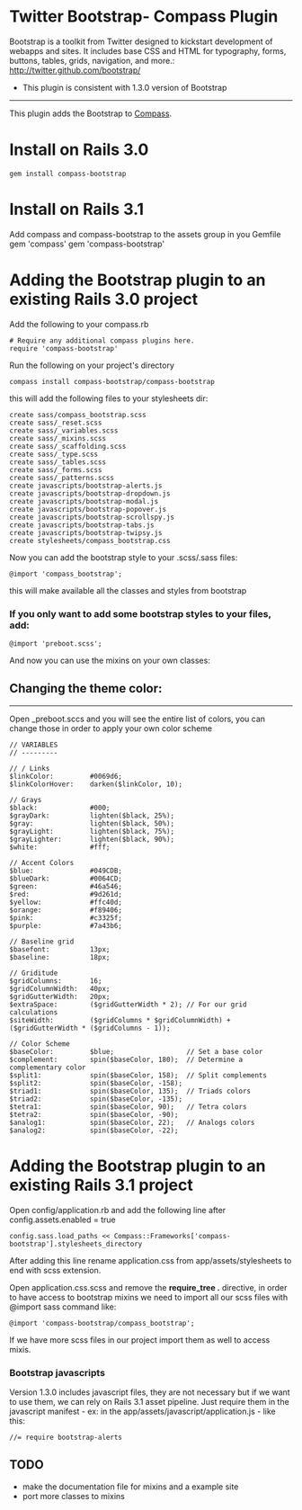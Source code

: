 Twitter Bootstrap- Compass Plugin
================================

Bootstrap is a toolkit from Twitter designed to kickstart development of webapps and sites.
It includes base CSS and HTML for typography, forms, buttons, tables, grids, navigation, and more.: <http://twitter.github.com/bootstrap/>

* This plugin is consistent with 1.3.0 version of Bootstrap  
------------------------------------------------------------

This plugin adds the Bootstrap to [Compass](http://compass-style.org/).

Install on Rails 3.0
====================

    gem install compass-bootstrap

Install on Rails 3.1
====================
Add compass and compass-bootstrap to the assets group in you Gemfile
    gem 'compass'
    gem 'compass-bootstrap'


Adding the Bootstrap plugin to an existing Rails 3.0 project 
============================================
Add the following to your compass.rb

    # Require any additional compass plugins here.
    require 'compass-bootstrap'

Run the following on your project's directory

    compass install compass-bootstrap/compass-bootstrap 
    
this will add the following files to your stylesheets dir:

    create sass/compass_bootstrap.scss 
    create sass/_reset.scss 
    create sass/_variables.scss 
    create sass/_mixins.scss 
    create sass/_scaffolding.scss 
    create sass/_type.scss 
    create sass/_tables.scss 
    create sass/_forms.scss 
    create sass/_patterns.scss 
    create javascripts/bootstrap-alerts.js 
    create javascripts/bootstrap-dropdown.js 
    create javascripts/bootstrap-modal.js 
    create javascripts/bootstrap-popover.js 
    create javascripts/bootstrap-scrollspy.js 
    create javascripts/bootstrap-tabs.js 
    create javascripts/bootstrap-twipsy.js 
    create stylesheets/compass_bootstrap.css 

Now you can add the bootstrap style to your .scss/.sass files:

    @import 'compass_bootstrap';
    
this will make available all the classes and styles from bootstrap 

### If you only want to add some bootstrap styles to your files, add:

    @import 'preboot.scss';

And now you can use the mixins on your own classes:


## Changing the theme color:
-----------------------------

Open _preboot.sccs and you will see the entire list of colors, you can change those in order to apply your own color scheme

    // VARIABLES
    // ---------

    // / Links
    $linkColor:         #0069d6;
    $linkColorHover:    darken($linkColor, 10);

    // Grays
    $black:             #000;
    $grayDark:          lighten($black, 25%);
    $gray:              lighten($black, 50%);
    $grayLight:         lighten($black, 75%);
    $grayLighter:       lighten($black, 90%);
    $white:             #fff;

    // Accent Colors
    $blue:              #049CDB;
    $blueDark:          #0064CD;
    $green:             #46a546;
    $red:               #9d261d;
    $yellow:            #ffc40d;
    $orange:            #f89406;
    $pink:              #c3325f;
    $purple:            #7a43b6;

    // Baseline grid
    $basefont:          13px;
    $baseline:          18px;

    // Griditude
    $gridColumns:       16;
    $gridColumnWidth:   40px;
    $gridGutterWidth:   20px;
    $extraSpace:        ($gridGutterWidth * 2); // For our grid calculations
    $siteWidth:         ($gridColumns * $gridColumnWidth) + ($gridGutterWidth * ($gridColumns - 1));

    // Color Scheme
    $baseColor:         $blue;                  // Set a base color
    $complement:        spin($baseColor, 180);  // Determine a complementary color
    $split1:            spin($baseColor, 158);  // Split complements
    $split2:            spin($baseColor, -158);
    $triad1:            spin($baseColor, 135);  // Triads colors
    $triad2:            spin($baseColor, -135);
    $tetra1:            spin($baseColor, 90);   // Tetra colors
    $tetra2:            spin($baseColor, -90);
    $analog1:           spin($baseColor, 22);   // Analogs colors
    $analog2:           spin($baseColor, -22);

Adding the Bootstrap plugin to an existing Rails 3.1 project 
============================================
Open config/application.rb and add the following line after config.assets.enabled = true

    config.sass.load_paths << Compass::Frameworks['compass-bootstrap'].stylesheets_directory

After adding this line rename application.css from app/assets/stylesheets to
end with scss extension.

Open application.css.scss and remove the **require_tree .** directive, in order
to have access to bootstrap mixins we need to import all our scss files with
@import sass command like:

    @import 'compass-bootstrap/compass_bootstrap';

If we have more scss files in our project import them as well to access mixis.

### Bootstrap javascripts
Version 1.3.0 includes javascript files, they are not necessary but if we want
to use them, we can rely on Rails 3.1 asset pipeline. Just require them in the
javascript manifest - ex: in the app/assets/javascript/application.js - like
this:

    //= require bootstrap-alerts

## TODO

* make the documentation file for mixins and a example site
* port more classes to mixins

